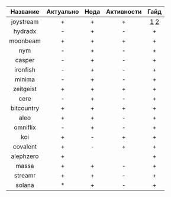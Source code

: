 |  Название  | Актуально | Нода | Активности | Гайд |
|:----------:|:---------:|:----:|:----------:|:----:|
| joystream  |     +     |   +  |      +     |   [1](https://razumv.tech/joystream-registration) [2](https://razumv.tech/joystream-node)  |
| hydradx    |     -     |   +  |      -     |   +  |
| moonbeam   |     +     |   +  |      +     |   +  |
| nym        |     -     |   +  |      -     |   +  |
| casper     |     -     |   +  |      -     |   +  |
| ironfish   |     -     |   +  |      -     |   +  |
| minima     |     -     |   +  |      -     |   +  |
| zeitgeist  |     +     |   +  |      +     |   +  |
| cere       |     -     |   +  |      -     |   +  |
| bitcountry |     +     |   +  |      +     |   +  |
| aleo       |     +     |   +  |      -     |   +  |
| omniflix   |     -     |   +  |      -     |   +  |
| koi        |     +     |   -  |      +     |   +  |
| covalent   |     +     |   -  |      +     |   +  |
| alephzero  |     +     |      |            |   +  |
| massa      |     +     |   +  |      -     |   +  |
| streamr    |     +     |   +  |      -     |   +  |
| solana     |     *     |   +  |      -     |   +  |
